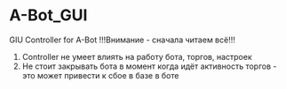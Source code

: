 # A-Bot_GUI
GIU Controller for A-Bot
!!!Внимание - сначала читаем всё!!!
1. Controller не умеет влиять на работу бота, торгов, настроек
2. Не стоит закрывать бота в момент когда идёт активность торгов - это может привести к сбое в базе в боте

